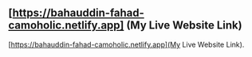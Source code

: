 ## [https://bahauddin-fahad-camoholic.netlify.app] (My Live Website Link)

[https://bahauddin-fahad-camoholic.netlify.app](My Live Website Link).
